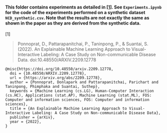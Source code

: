 #### This folder contains experiments as detailed in [[1]](#1). See `Experiments.ipynb` for the code of the experiments performed on a synthetic dataset `NCD_synthetic.csv`. Note that the results are not exactly the same as shown in the paper as they are derived from the synthetic data.


<a id="1">[1]</a> 
> Ponnoprat, D., Pattarapanitchai, P., Taninpong, P., & Suantai, S. (2022). An Explainable Machine Learning Approach to Visual-Interactive Labeling: A Case Study on Non-communicable Disease Data. doi:10.48550/ARXIV.2209.12778

```
@misc{https://doi.org/10.48550/arxiv.2209.12778,
  doi = {10.48550/ARXIV.2209.12778},
  url = {https://arxiv.org/abs/2209.12778},
  author = {Ponnoprat, Donlapark and Pattarapanitchai, Parichart and Taninpong, Phimphaka and Suantai, Suthep},
  keywords = {Machine Learning (cs.LG), Human-Computer Interaction (cs.HC), Applications (stat.AP), Machine Learning (stat.ML), FOS: Computer and information sciences, FOS: Computer and information sciences},
  title = {An Explainable Machine Learning Approach to Visual-Interactive Labeling: A Case Study on Non-communicable Disease Data},
  publisher = {arXiv},
  year = {2022},
}
```

